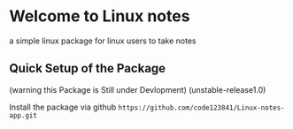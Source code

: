 # Welcome to Linux notes
a simple linux package for linux users to take notes

## Quick Setup of the Package

(warning this Package is Still under Devlopment)
(unstable-release1.0)

Install the package via github 
`https://github.com/code123841/Linux-notes-app.git`